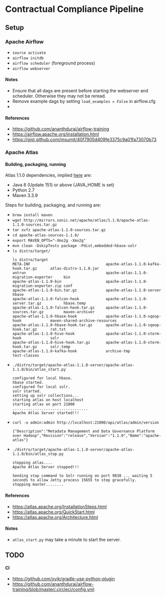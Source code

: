 # Contractual Compliance Pipeline

## Setup

### Apache Airflow

* `source activate`
* `airflow initdb`
* `airflow scheduler` (foreground process)
* `airflow webserver`

#### Notes

* Ensure that all dags are present before starting the webserver and scheduler.
  Otherwise they may not be reread.
* Remove example dags by setting `load_examples = False` in airflow.cfg
* 

#### References

* https://github.com/ananthdurai/airflow-training
* https://airflow.apache.org/installation.html
* https://gist.github.com/msumit/40f7905d409fe3375c9a01fa73070b73

### Apache Atlas

#### Building, packaging, running

Atlas 1.1.0 dependencies, implied [here](https://atlas.apache.org/EclipseSetup.html) are:
* Java 8 (Update 151) or above (JAVA_HOME is set)
* Python 2.7
* Maven 3.3.9

Steps for building, packaging, and running are:
* `brew install maven`
* `wget http://mirrors.sonic.net/apache/atlas/1.1.0/apache-atlas-1.1.0-sources.tar.gz`
* `tar xvfz apache-atlas-1.1.0-sources.tar.gz`
* `cd apache-atlas-sources-1.1.0/`
* `export MAVEN_OPTS="-Xms2g -Xmx2g"`
* `mvn clean -DskipTests package -Pdist,embedded-hbase-solr`
* `ls distro/target/`
    ```
    ls distro/target 
    META-INF                                  apache-atlas-1.1.0-kafka-hook.tar.gz      atlas-distro-1.1.0.jar
    antrun                                    apache-atlas-1.1.0-migration-exporter     bin
    apache-atlas-1.1.0-bin                    apache-atlas-1.1.0-migration-exporter.zip conf
    apache-atlas-1.1.0-bin.tar.gz             apache-atlas-1.1.0-server                 hbase
    apache-atlas-1.1.0-falcon-hook            apache-atlas-1.1.0-server.tar.gz          hbase.temp
    apache-atlas-1.1.0-falcon-hook.tar.gz     apache-atlas-1.1.0-sources.tar.gz         maven-archiver
    apache-atlas-1.1.0-hbase-hook             apache-atlas-1.1.0-sqoop-hook             maven-shared-archive-resources
    apache-atlas-1.1.0-hbase-hook.tar.gz      apache-atlas-1.1.0-sqoop-hook.tar.gz      rat.txt
    apache-atlas-1.1.0-hive-hook              apache-atlas-1.1.0-storm-hook             solr
    apache-atlas-1.1.0-hive-hook.tar.gz       apache-atlas-1.1.0-storm-hook.tar.gz      solr.temp
    apache-atlas-1.1.0-kafka-hook             archive-tmp                               test-classes
   ```
* `./distro/target/apache-atlas-1.1.0-server/apache-atlas-1.1.0/bin/atlas_start.py`
    ```
    configured for local hbase.
    hbase started.
    configured for local solr.
    solr started.
    setting up solr collections...
    starting atlas on host localhost
    starting atlas on port 21000
    ..................................
    Apache Atlas Server started!!!
    ```
* `curl -u admin:admin http://localhost:21000/api/atlas/admin/version` 
    ```
    {"Description":"Metadata Management and Data Governance Platform over Hadoop","Revision":"release","Version":"1.1.0","Name":"apache-atlas"}
    ```
* `./distro/target/apache-atlas-1.1.0-server/apache-atlas-1.1.0/bin/atlas_stop.py`        
    ```
    stopping atlas....
    Apache Atlas Server stopped!!!
    
    Sending stop command to Solr running on port 9838 ... waiting 5 seconds to allow Jetty process 15655 to stop gracefully.
    stopping master........
    ```

#### References

* https://atlas.apache.org/InstallationSteps.html
* https://atlas.apache.org/QuickStart.html
* https://atlas.apache.org/Architecture.html

#### Notes

* `atlas_start.py` may take a minute to start the server.

## TODO

#### CI

* https://github.com/xvik/gradle-use-python-plugin
* https://github.com/ananthdurai/airflow-training/blob/master/.circleci/config.yml

